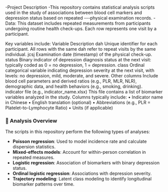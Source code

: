 -Project Description
-This repository contains statistical analysis scripts used in the study of associations between blood cell markers and depression status based on repeated ---physical examination records.
-Data: This dataset includes repeated measurements from participants undergoing routine health check-ups. Each row represents one visit by a participant.

Key variables include:
Variable	      Description
dah	            Unique identifier for each participant. All rows with the same dah refer to repeat visits by the same individual.
jcsj	          Examination date (timestamp) of the physical check-up.
status	        Binary indicator of depression diagnosis status at the next visit: typically coded as 0 = no depression, 1 = depression.
class         	Ordinal categorical variable indicating depression severity at the next visit, with levels: no depression, mild, moderate, and severe.
Other columns	  Include blood cell parameters and derived ratios (e.g., PLR, MLR, NLR), demographic data, and health behaviors (e.g., smoking, drinking).
 
indicator file (e.g., indicator_name.xlsx)
This file contains a list of biomarker variables analyzed in the study. 
Columns typically include:
•	Indicator name in Chinese
•	English translation (optional)
•	Abbreviations (e.g., PLR = Platelet-to-Lymphocyte Ratio)
•	Units (if applicable)


### 🧪 Analysis Overview

The scripts in this repository perform the following types of analyses:

- **Poisson regression**: Used to model incidence rate and calculate dispersion statistics.
- **Mixed-effects models**: Account for within-person correlation in repeated measures.
- **Logistic regression**: Association of biomarkers with binary depression status.
- **Ordinal logistic regression**: Associations with depression severity.
- **Trajectory modeling**: Latent class modeling to identify longitudinal biomarker patterns over time.
